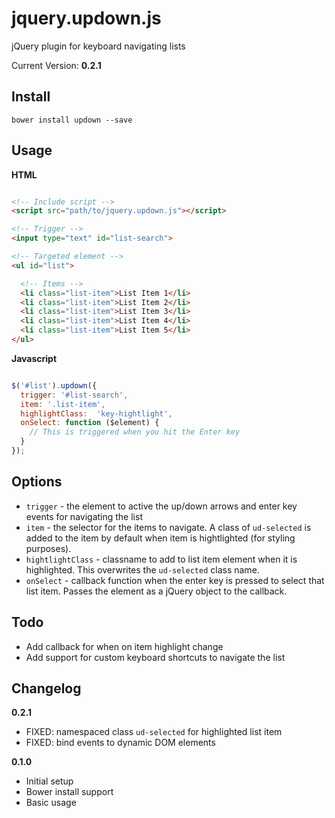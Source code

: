 jquery.updown.js
================

jQuery plugin for keyboard navigating lists

Current Version: **0.2.1**

## Install

```
bower install updown --save
```

## Usage

**HTML**

```HTML

<!-- Include script -->
<script src="path/to/jquery.updown.js"></script>

<!-- Trigger -->
<input type="text" id="list-search">

<!-- Targeted element -->
<ul id="list">

  <!-- Items -->
  <li class="list-item">List Item 1</li>
  <li class="list-item">List Item 2</li>
  <li class="list-item">List Item 3</li>
  <li class="list-item">List Item 4</li>
  <li class="list-item">List Item 5</li>
</ul>

```

**Javascript**

```javascript

$('#list').updown({
  trigger: '#list-search',
  item: '.list-item',
  highlightClass:  'key-hightlight',
  onSelect: function ($element) {
    // This is triggered when you hit the Enter key
  }
});

```

## Options

* ` trigger ` - the element to active the up/down arrows and enter key events for navigating the list
* ` item ` - the selector for the items to navigate. A class of ` ud-selected ` is added to the item by default when item is hightlighted (for styling purposes).
* ` hightlightClass ` - classname to add to list item element when it is highlighted. This overwrites the ` ud-selected ` class name.
* ` onSelect ` - callback function when the enter key is pressed to select that list item. Passes the element as a jQuery object to the callback.

## Todo

* Add callback for when on item highlight change
* Add support for custom keyboard shortcuts to navigate the list

## Changelog

**0.2.1**
* FIXED: namespaced class ` ud-selected ` for highlighted list item
* FIXED: bind events to dynamic DOM elements

**0.1.0**
* Initial setup
* Bower install support
* Basic usage
